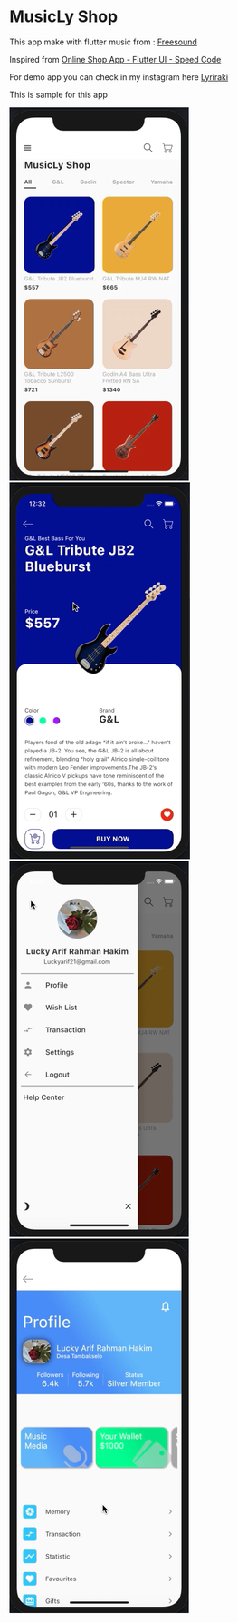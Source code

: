 # MusicLy Shop

This app make with flutter
music from : [Freesound](https://freesound.org/people/4barrelcarb/sounds/362832/)

Inspired from [Online Shop App - Flutter UI - Speed Code](https://www.youtube.com/watch?v=XBKzpTz65Io&t=9s)

For demo app you can check in my instagram here [Lyriraki](https://www.instagram.com/lyriraki/)

This is sample for this app

![Sample](https://github.com/Lyriraki/MusicLy-Shop/blob/master/lib/screenshot/s1.png?raw=true)
![Sample](https://github.com/Lyriraki/MusicLy-Shop/blob/master/lib/screenshot/s2.png?raw=true)
![Sample](https://github.com/Lyriraki/MusicLy-Shop/blob/master/lib/screenshot/s3.png?raw=true)
![Sample](https://github.com/Lyriraki/MusicLy-Shop/blob/master/lib/screenshot/s4.png?raw=true)



